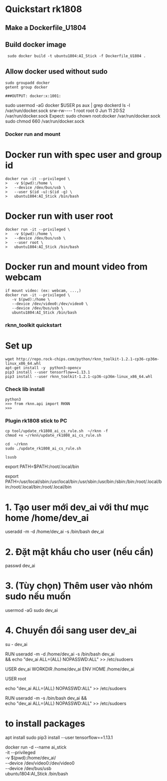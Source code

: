 # Quickstart rk1808 

## Make a Dockerfile_U1804 
## Build docker image

``` sudo docker build -t ubuntu1804:AI_Stick -f Dockerfile_U1804 .```

## Allow docker used without sudo

```text
sudo groupadd docker
getent group docker
```
```text
###OUTPUT: docker:x:1001:
```

sudo usermod -aG docker $USER
ps aux | grep dockerd
    ls -l /var/run/docker.sock
srw-rw---- 1 root root 0 Jun 11 20:52 /var/run/docker.sock
Expect:
   sudo chown root:docker /var/run/docker.sock
   sudo chmod 660 /var/run/docker.sock

### Docker run and mount 

# Docker run with spec user and group id
```text   
docker run -it --privileged \
>   -v $(pwd):/home \
>   --device /dev/bus/usb \
>   --user $(id -u):$(id -g) \
>   ubuntu1804:AI_Stick /bin/bash
```

# Docker run with user root
```text
docker run -it --privileged \
>   -v $(pwd):/home \
>   --device /dev/bus/usb \
>   --user root \
>   ubuntu1804:AI_Stick /bin/bash
```

# Docker run and mount video from webcam
```text
if mount video: (ex: webcam, ...,)
docker run -it --privileged \
   -v $(pwd):/home \
   --device /dev/video0:/dev/video0 \
   --device /dev/bus/usb \
   ubuntu1804:AI_Stick /bin/bash
```

### rknn_toolkit quickstart
# Set up
```text
wget http://repo.rock-chips.com/python/rknn_toolkit-1.2.1-cp36-cp36m-linux_x86_64.whl
apt-get install -y  python3-opencv
pip3 install --user tensorflow==1.13.1
pip3 install --user rknn_toolkit-1.2.1-cp36-cp36m-linux_x86_64.whl
```
### Check lib install

```text
python3
>>> from rknn.api import RKNN
>>>
```

### Plugin rk1808 stick to PC
```text
cp tool/update_rk1808_ai_cs_rule.sh  ~/rknn -f
chmod +x ~/rknn/update_rk1808_ai_cs_rule.sh
```

```text
cd  ~/rknn
sudo ./update_rk1808_ai_cs_rule.sh
```

```text
lsusb
```
export PATH=$PATH:/root/.local/bin

export PATH=/usr/local/sbin:/usr/local/bin:/usr/sbin:/usr/bin:/sbin:/bin:/root/.local/bin:/root/.local/bin:/root/.local/bin

# 1. Tạo user mới dev_ai với thư mục home /home/dev_ai
useradd -m -d /home/dev_ai -s /bin/bash dev_ai

# 2. Đặt mật khẩu cho user (nếu cần)
passwd dev_ai

# 3. (Tùy chọn) Thêm user vào nhóm sudo nếu muốn
usermod -aG sudo dev_ai

# 4. Chuyển đổi sang user dev_ai
su - dev_ai

RUN useradd -m -d /home/dev_ai -s /bin/bash dev_ai \
    && echo "dev_ai ALL=(ALL) NOPASSWD:ALL" >> /etc/sudoers

USER dev_ai
WORKDIR /home/dev_ai
ENV HOME /home/dev_ai


USER root



echo "dev_ai ALL=(ALL) NOPASSWD:ALL" >> /etc/sudoers


RUN useradd -m -s /bin/bash dev_ai && \
    echo "dev_ai ALL=(ALL) NOPASSWD:ALL" >> /etc/sudoers

# to install packages
apt install sudo 
pip3 install --user tensorflow==1.13.1


docker run -d --name ai_stick \
-it --privileged \
-v $(pwd):/home/dev_ai/ \
--device /dev/video0:/dev/video0 \
--device /dev/bus/usb \
ubuntu1804:AI_Stick /bin/bash

